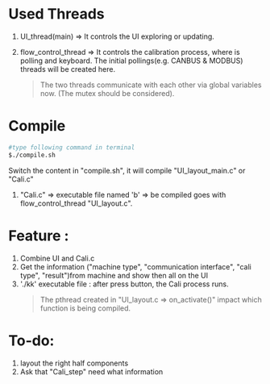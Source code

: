 # Used Threads 
1. UI_thread(main) => It controls the UI exploring or updating. 

2. flow_control_thread 	=> It controls the calibration process, where is polling and keyboard. The initial pollings(e.g. CANBUS & MODBUS) threads will be created here.

	> The two threads communicate with each other via global variables now. (The mutex should be considered).

# Compile
```bash
#type following command in terminal
$./compile.sh
```

Switch the content in "compile.sh", it will compile "UI_layout_main.c" or "Cali.c"
1. "Cali.c" 			=> executable file named 'b' => be compiled goes with flow_control_thread "UI_layout.c".

# Feature :
1. Combine UI and Cali.c
2. Get the information ("machine type", "communication interface", "cali type", "result")from machine and show then all on the UI
3. './kk' executable file : after press button, the Cali process runs. 
	> The pthread created in "UI_layout.c => on_activate()" impact which function is being compiled.

# To-do:
1. layout the right half components
2. Ask that "Cali_step" need what information



